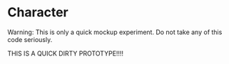 # Character 

Warning: This is only a quick mockup experiment. Do not take any of this code seriously.

THIS IS A QUICK DIRTY PROTOTYPE!!!!